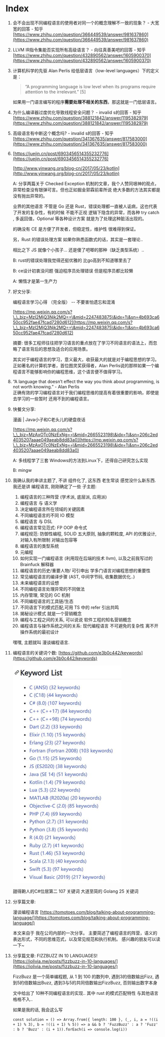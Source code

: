 # Index

1. 会不会出现不同编程语言的使用者对同一个的概念理解不一致的现象？ - 大宽宽的回答 - 知乎 [https://www.zhihu.com/question/366449539/answer/981637860](https://www.zhihu.com/question/366449539/answer/981637860)
2. LLVM IR指令集能否实现所有高级语言？ - 向往真善美吧的回答 - 知乎 [https://www.zhihu.com/question/432890562/answer/1605900370](https://www.zhihu.com/question/432890562/answer/1605900370)
3.  计算机科学的先驱 Alan Perlis 给低层语言（low-level languages）下的定义是：

    > “A programming language is low level when its programs require attention to the irrelevant.” \[5]

    如果用一门语言编写的程序**需要处理不相关的东西**，那这就是一门低层语言。
4. 为什么编译器过度优化导致线程安全问题？ - invalid s的回答 - 知乎 [https://www.zhihu.com/question/388121842/answer/1195382979](https://www.zhihu.com/question/388121842/answer/1195382979)
5. 高级语言有中断这个概念吗? - invalid s的回答 - 知乎 [https://www.zhihu.com/question/341367635/answer/817583000](https://www.zhihu.com/question/341367635/answer/817583000)
6.  [https://juejin.cn/post/6903456514355232776](https://juejin.cn/post/6903456514355232776)

    [http://www.yinwang.org/blog-cn/2017/05/23/kotlin](http://www.yinwang.org/blog-cn/2017/05/23/kotlin)

    A: 分享两篇关于 Checked Exception 机制的文章，我个人赞同垠神的观点，异常检查没有银弹可言。但也正如掘金郭霖前辈所说 绝大多数的方法其实都是没有抛出异常的。

    业界的其他语言 不管是 Go 还是 Rust，错误处理都一直被人诟病，这也代表了开发的复杂性，有的时候 不能不正视 逻辑下隐含的异常，而各种 try catch , 多返回值，Optional 等各种设计方案 就是为了处理这种脏活出现的。

    的确没有 CE 是方便了开发者，但稳定性，维护性 很难得到保证。

    另，Rust 的错误处理方案 如果你熟悉函数式的话，其实是一套理论..

    相比之下 JS 就像个小孩子... 还是傻了吧唧的那种（缺乏类型系统）..

    B: rust的错误处理我觉得还挺优雅的 比go高到不知道哪里去了

    B: ce设计初衷没问题 强迫程序员处理错误 但是程序员都比较懒

    A: 懒惰才是第一生产力
7.  好文分享:

    编程语言学习心得 （完全版） -- 不要害怕遗忘和混淆

    [https://mp.weixin.qq.com/s?\_\_biz=MzI2MjQ3Njk2MQ==\&mid=2247483875\&idx=1\&sn=4b693ca650cc952fae47fcad7280d612](https://mp.weixin.qq.com/s?\_\_biz=MzI2MjQ3Njk2MQ==\&mid=2247483875\&idx=1\&sn=4b693ca650cc952fae47fcad7280d612)

    摘要: 很多工程师往往把学习语言的重点放在了学习不同语言的语法上，而忽略了语言背后的思想及适合的应用场景。

    其实对于编程语言的学习，意义最大，收获最大的就是对于编程思想的学习。正如著名的计算机学者，首位图灵奖获得者，Alan Perlis说的那样如果一个编程语言不能够影响你的编程思维，这个语言便不值得学习。
8. “A language that doesn’t effect the way you think about programming, is not worth knowing.” - Alan Perlis\
   正确有效的学习编程语言对于我们编程思维的提高有着很重要的影响，即使是去学习的一些暂时 还用不到的编程语言。
9.  快餐文分享:

    漫画 | Java小子和C老头儿的硬盘夜话

    [https://mp.weixin.qq.com/s?\_\_biz=MzAxOTc0NzExNg==\&mid=2665523198\&idx=1\&sn=206c2ed4035207aaae049aeab8dd83a0](https://mp.weixin.qq.com/s?\_\_biz=MzAxOTc0NzExNg==\&mid=2665523198\&idx=1\&sn=206c2ed4035207aaae049aeab8dd83a0)

    A: 多线程学了三套 Windows的方法到Linux下，还得自己研究怎么实现

    B: mingw
10. 我确认我的串讲主题了, 不讲 组件化了, 这东西 老生常谈 感觉没什么新东西. 我还是讲 编程语言, 刚刚确定了一些 子主题:

    1. 编程语言的三种阵营 (学术派, 底层派, 应用派)
    2. 编程语言 与 语义学
    3. 决定编程语言所在领域的关键因素
    4. 不同编程语言的不同 IO 模型
    5. 编程语言 与 DSL
    6. 编程语言常见范式: FP OOP 命令式
    7. 编程规范: 防御性编程, SOLID 五大原则, 抽象的颗粒度, API 的优雅设计, 对输入有所限制 对输出包容等
    8. 编程语言的类型系统
    9. 元编程
    10. 如何实现一门编程语言 (利用现在后端的技术 llvm), 以及之前我写过的 Brainfuck 解释器
    11. 编程语言的历史/重要人物/ 可引申出 学多门语言对编程思想的重要性
    12. 常见编程语言的编译步骤 (AST, 中间字节码, 收集数据优化..)
    13. 未来编程语言的设想
    14. 不同编程语言处理异常的不同做法
    15. 内存管理, 常见的 GC 机制
    16. 不同编程语言的工具链/生态
    17. 不同语言下的模式匹配,可用 TS 中的 refer 引出共鸣
    18. 揭秘设计模式 就是一个营销概念
    19. 编程与工程之间的关系, 可以说说 软件工程的知名营销概念
    20. 编程语言与操作系统之间的关系: 现代编程语言 不可避免的复杂性 离不开操作系统的最初设计

    嘿嘿, 主题就叫 漫谈编程语言.
11. 编程语言的关键词个数: [https://github.com/e3b0c442/keywords](https://github.com/e3b0c442/keywords)

    ![image-20210201232452774](../../.gitbook/assets/image-20210201232452774.png)

    甜得齁人的C#位居第二 107 关键词 大道至简的 Golang 25 关键词
12. 分享篇文章:

    漫谈编程语言 [https://tomotoes.com/blog/talking-about-programming-language/](https://tomotoes.com/blog/talking-about-programming-language/)

    本文来自于 我在公司内部的一次分享。 主要简述了编程语言的阵营，语义的表达形式，不同的思维范式，以及常见规范和执行机制。 感兴趣的朋友可以读一下\~
13. 分享篇文章: FIZZBUZZ IN 10 LANGUAGES! [https://iolivia.me/posts/fizzbuzz-in-10-languages/](https://iolivia.me/posts/fizzbuzz-in-10-languages/)

    FizzBuzz 是一个简单编程题, 从 1 到 100 的数列中, 遇到3的倍数输出Fizz, 遇到5的倍数输出Buzz, 遇到3与5的共同倍数输出FizzBuzz, 否则输出数字本身

    文中给出了 10种不同编程语言的实现.. 其中 rust 的模式匹配特性 与其他语言格格不入..

    如果是我的话, 我会这么写

    ```
    const solution = () => Array.from({ length: 100 }, (_, i, a = !((i + 1) % 3), b = !((i + 1) % 5)) => a && b ? 'FuzzBuzz' : a ? 'Fuzz' : b ? 'Buzz' : (i + 1)).forEach(i => console.log(i))
    ```
